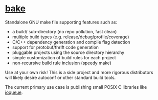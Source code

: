 [bake](bake.mk)
====

Standalone GNU make file supporting features such as:

* a build/ sub-directory (no repo pollution, fast clean)
* multiple build types (e.g. release/debug/profile/coverage)
* C/C++ dependency generation and compile flag detection
* support for protobuf/thrift code generation
* pluggable projects using the source directory hierarchy
* simple customization of build rules for each project
* non-recursive build rule inclusion (speedy make)

Use at your own risk! This is a side project and more rigorous distributors
will likely desire autoconf or other standard build tools.

The current primary use case is publishing small POSIX C libraries like [ioqueue](../ioqueue).
